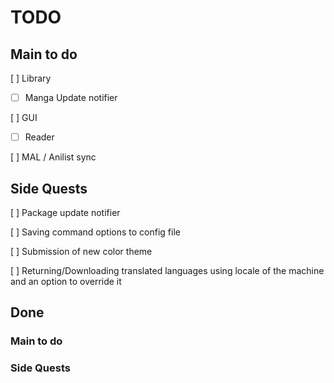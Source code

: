# TODO

## Main to do

[ ] Library

- [ ] Manga Update notifier

[ ] GUI

- [ ] Reader

[ ] MAL / Anilist sync

## Side Quests

[ ] Package update notifier

[ ] Saving command options to config file

[ ] Submission of new color theme

[ ] Returning/Downloading translated languages using locale of the machine and an option to override it

## Done

### Main to do

### Side Quests
